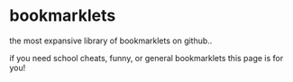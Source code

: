 # bookmarklets
the most expansive library of bookmarklets on github..


if you need school cheats, funny, or general bookmarklets this page is for you!
